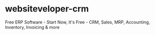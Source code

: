 # websiteveloper-crm
Free ERP Software - Start Now, It's Free - CRM, Sales, MRP, Accounting, Inventory, Invoicing &amp; more
